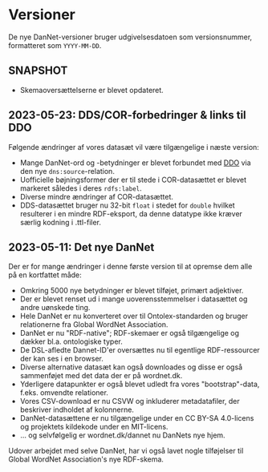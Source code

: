 # Versioner
De nye DanNet-versioner bruger udgivelsesdatoen som versionsnummer, formatteret som `YYYY-MM-DD`.

## **SNAPSHOT**
* Skemaoversættelserne er blevet opdateret.

## **2023-05-23**: DDS/COR-forbedringer & links til DDO
Følgende ændringer af vores datasæt vil være tilgængelige i næste version:

* Mange DanNet-ord og -betydninger er blevet forbundet med [DDO](https://ordnet.dk/ddo) via den nye `dns:source`-relation.
* Uofficielle bøjningsformer der er til stede i COR-datasættet er blevet markeret således i deres `rdfs:label`.
* Diverse mindre ændringer af COR-datasættet.
* DDS-datasættet bruger nu 32-bit `float` i stedet for `double` hvilket resulterer i en mindre RDF-eksport, da denne datatype ikke kræver særlig kodning i .ttl-filer.

## **2023-05-11**: Det nye DanNet
Der er for mange ændringer i denne første version til at opremse dem alle på en kortfattet måde:

* Omkring 5000 nye betydninger er blevet tilføjet, primært adjektiver.
* Der er blevet renset ud i mange uoverensstemmelser i datasættet og andre uønskede ting.
* Hele DanNet er nu konverteret over til Ontolex-standarden og bruger relationerne fra Global WordNet Association.
* DanNet er nu "RDF-native"; RDF-skemaer er også tilgængelige og dækker bl.a. ontologiske typer.
* De DSL-afledte Dannet-ID'er oversættes nu til egentlige RDF-ressourcer der kan ses i en browser.
* Diverse alternative datasæt kan også downloades og disse er også sammenføjet med det data der er på wordnet.dk.
* Yderligere datapunkter er også blevet udledt fra vores "bootstrap"-data, f.eks. omvendte relationer.
* Vores CSV-download er nu CSVW og inkluderer metadatafiler, der beskriver indholdet af kolonnerne.
* DanNet-datasættene er nu tilgængelige under en CC BY-SA 4.0-licens og projektets kildekode under en MIT-licens.
* ... og selvfølgelig er wordnet.dk/dannet nu DanNets nye hjem.

Udover arbejdet med selve DanNet, har vi også lavet nogle tilføjelser til Global WordNet Association's nye RDF-skema.
